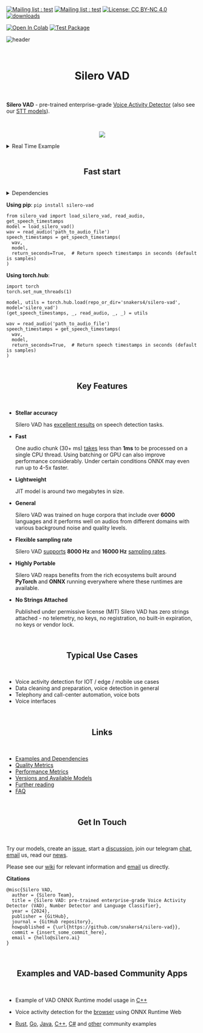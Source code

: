 [![Mailing list : test](http://img.shields.io/badge/Email-gray.svg?style=for-the-badge&logo=gmail)](mailto:hello@silero.ai) [![Mailing list : test](http://img.shields.io/badge/Telegram-blue.svg?style=for-the-badge&logo=telegram)](https://t.me/silero_speech) [![License: CC BY-NC 4.0](https://img.shields.io/badge/License-MIT-lightgrey.svg?style=for-the-badge)](https://github.com/snakers4/silero-vad/blob/master/LICENSE) [![downloads](https://img.shields.io/pypi/dm/silero-vad?style=for-the-badge)](https://pypi.org/project/silero-vad/) 

[![Open In Colab](https://colab.research.google.com/assets/colab-badge.svg)](https://colab.research.google.com/github/snakers4/silero-vad/blob/master/silero-vad.ipynb) [![Test Package](https://github.com/snakers4/silero-vad/actions/workflows/test.yml/badge.svg)](https://github.com/snakers4/silero-vad/actions/workflows/test.yml)

![header](https://user-images.githubusercontent.com/12515440/89997349-b3523080-dc94-11ea-9906-ca2e8bc50535.png)

<br/>
<h1 align="center">Silero VAD</h1>
<br/>

**Silero VAD** - pre-trained enterprise-grade [Voice Activity Detector](https://en.wikipedia.org/wiki/Voice_activity_detection) (also see our [STT models](https://github.com/snakers4/silero-models)).

<br/>

<p align="center">
  <img src="https://github.com/user-attachments/assets/f2940867-0a51-4bdb-8c14-1129d3c44e64" />
</p>


<details>
<summary>Real Time Example</summary>

https://user-images.githubusercontent.com/36505480/144874384-95f80f6d-a4f1-42cc-9be7-004c891dd481.mp4

Please note, that video loads only if you are logged in your GitHub account. 

</details>

<br/>

<h2 align="center">Fast start</h2>
<br/>

<details>
<summary>Dependencies</summary>

  System requirements to run python examples on `x86-64` systems:
  
  - `python 3.8+`;
  - 1G+ RAM;
  - A modern CPU with AVX, AVX2, AVX-512 or AMX instruction sets.

  Dependencies:
  
  - `torch>=1.12.0`;
  - `torchaudio>=0.12.0` (for I/O only);
  - `onnxruntime>=1.16.1` (for ONNX model usage).
  
  Silero VAD uses torchaudio library for audio I/O (`torchaudio.info`, `torchaudio.load`, and `torchaudio.save`), so a proper audio backend is required:
  
  - Option №1 - [**FFmpeg**](https://www.ffmpeg.org/) backend. `conda install -c conda-forge 'ffmpeg<7'`;
  - Option №2 - [**sox_io**](https://pypi.org/project/sox/) backend. `apt-get install sox`, TorchAudio is tested on libsox 14.4.2;
  - Option №3 - [**soundfile**](https://pypi.org/project/soundfile/) backend. `pip install soundfile`.

If you are planning to run the VAD using solely the `onnx-runtime`, it will run on any other system architectures where onnx-runtume is [supported](https://onnxruntime.ai/getting-started). In this case please note that:

- You will have to implement the I/O;
- You will have to adapt the existing wrappers / examples / post-processing for your use-case.

</details>

**Using pip**:
`pip install silero-vad`

```python3
from silero_vad import load_silero_vad, read_audio, get_speech_timestamps
model = load_silero_vad()
wav = read_audio('path_to_audio_file')
speech_timestamps = get_speech_timestamps(
  wav,
  model,
  return_seconds=True,  # Return speech timestamps in seconds (default is samples)
)
```

**Using torch.hub**:
```python3
import torch
torch.set_num_threads(1)

model, utils = torch.hub.load(repo_or_dir='snakers4/silero-vad', model='silero_vad')
(get_speech_timestamps, _, read_audio, _, _) = utils

wav = read_audio('path_to_audio_file')
speech_timestamps = get_speech_timestamps(
  wav,
  model,
  return_seconds=True,  # Return speech timestamps in seconds (default is samples)
)
```

<br/>

<h2 align="center">Key Features</h2>
<br/>

- **Stellar accuracy**

  Silero VAD has [excellent results](https://github.com/snakers4/silero-vad/wiki/Quality-Metrics#vs-other-available-solutions) on speech detection tasks.
  
- **Fast**

  One audio chunk (30+ ms) [takes](https://github.com/snakers4/silero-vad/wiki/Performance-Metrics#silero-vad-performance-metrics) less than **1ms** to be processed on a single CPU thread. Using batching or GPU can also improve performance considerably. Under certain conditions ONNX may even run up to 4-5x faster. 

- **Lightweight**

  JIT model is around two megabytes in size.

- **General**

  Silero VAD was trained on huge corpora that include over **6000** languages and it performs well on audios from different domains with various background noise and quality levels.

- **Flexible sampling rate**

  Silero VAD [supports](https://github.com/snakers4/silero-vad/wiki/Quality-Metrics#sample-rate-comparison)  **8000 Hz** and **16000 Hz** [sampling rates](https://en.wikipedia.org/wiki/Sampling_(signal_processing)#Sampling_rate).

- **Highly Portable**

  Silero VAD reaps benefits from the rich ecosystems built around **PyTorch** and **ONNX** running everywhere where these runtimes are available.

- **No Strings Attached**

   Published under permissive license (MIT) Silero VAD has zero strings attached - no telemetry, no keys, no registration, no built-in expiration, no keys or vendor lock.

<br/>

<h2 align="center">Typical Use Cases</h2>
<br/>

- Voice activity detection for IOT / edge / mobile use cases
- Data cleaning and preparation, voice detection in general
- Telephony and call-center automation, voice bots
- Voice interfaces

<br/>
<h2 align="center">Links</h2>
<br/>


- [Examples and Dependencies](https://github.com/snakers4/silero-vad/wiki/Examples-and-Dependencies#dependencies)
- [Quality Metrics](https://github.com/snakers4/silero-vad/wiki/Quality-Metrics)
- [Performance Metrics](https://github.com/snakers4/silero-vad/wiki/Performance-Metrics)
- [Versions and Available Models](https://github.com/snakers4/silero-vad/wiki/Version-history-and-Available-Models)
- [Further reading](https://github.com/snakers4/silero-models#further-reading)
- [FAQ](https://github.com/snakers4/silero-vad/wiki/FAQ)

<br/>
<h2 align="center">Get In Touch</h2>
<br/>

Try our models, create an [issue](https://github.com/snakers4/silero-vad/issues/new), start a [discussion](https://github.com/snakers4/silero-vad/discussions/new), join our telegram [chat](https://t.me/silero_speech), [email](mailto:hello@silero.ai) us, read our [news](https://t.me/silero_news).

Please see our [wiki](https://github.com/snakers4/silero-models/wiki) for relevant information and [email](mailto:hello@silero.ai) us directly.

**Citations**

```
@misc{Silero VAD,
  author = {Silero Team},
  title = {Silero VAD: pre-trained enterprise-grade Voice Activity Detector (VAD), Number Detector and Language Classifier},
  year = {2024},
  publisher = {GitHub},
  journal = {GitHub repository},
  howpublished = {\url{https://github.com/snakers4/silero-vad}},
  commit = {insert_some_commit_here},
  email = {hello@silero.ai}
}
```

<br/>
<h2 align="center">Examples and VAD-based Community Apps</h2>
<br/>

- Example of VAD ONNX Runtime model usage in [C++](https://github.com/snakers4/silero-vad/tree/master/examples/cpp) 

- Voice activity detection for the [browser](https://github.com/ricky0123/vad) using ONNX Runtime Web

- [Rust](https://github.com/snakers4/silero-vad/tree/master/examples/rust-example), [Go](https://github.com/snakers4/silero-vad/tree/master/examples/go), [Java](https://github.com/snakers4/silero-vad/tree/master/examples/java-example), [C++](https://github.com/snakers4/silero-vad/tree/master/examples/cpp), [C#](https://github.com/snakers4/silero-vad/tree/master/examples/csharp) and [other](https://github.com/snakers4/silero-vad/tree/master/examples) community examples
